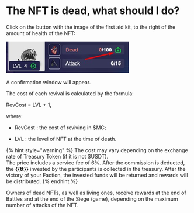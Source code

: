 # The NFT is dead, what should I do?
Click on the button with the image of the first aid kit, to the right of the amount of health of the NFT:

![Revive Button](../.content/img/tutorials/revive_button.png)

A confirmation window will appear.

The cost of each revival is calculated by the formula:

RevCost = LVL + 1,

where:
* RevCost
: the cost of reviving in $MC;

* LVL
: the level of NFT at the time of death.

{% hint style="warning" %}
The cost may vary depending on the exchange rate of Treasury Token (if it is not $USDT).\
The price includes a service fee of 6%. After the commission is deducted, the **{{tt}}** 
invested by the participants is collected in the treasury. After the victory of your 
Faction, the invested funds will be returned and rewards will be distributed.
{% endhint %}

Owners of dead NFTs, as well as living ones, receive rewards at the end of Battles and at the end of the 
Siege (game), depending on the maximum number of attacks of the NFT.